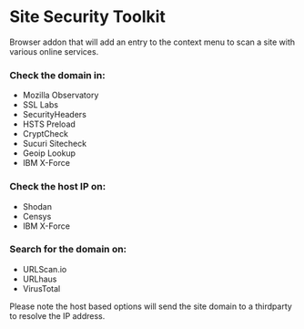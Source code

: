 # Site Security Toolkit

Browser addon that will add an entry to the context menu to scan a site with various online services.

### Check the domain in:

* Mozilla Observatory
* SSL Labs
* SecurityHeaders
* HSTS Preload
* CryptCheck
* Sucuri Sitecheck
* Geoip Lookup
* IBM X-Force

### Check the host IP on:

* Shodan
* Censys
* IBM X-Force

### Search for the domain on:

* URLScan.io
* URLhaus
* VirusTotal

Please note the host based options will send the site domain to a thirdparty to resolve the IP address.
